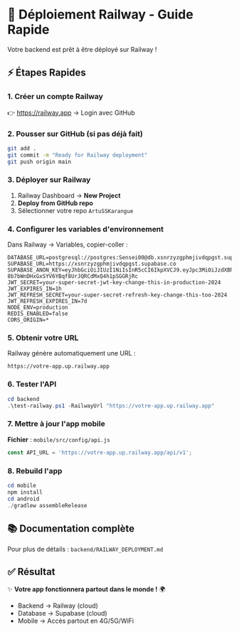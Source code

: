 # 🚀 Déploiement Railway - Guide Rapide

Votre backend est prêt à être déployé sur Railway !

## ⚡ Étapes Rapides

### 1. Créer un compte Railway
👉 https://railway.app → Login avec GitHub

### 2. Pousser sur GitHub (si pas déjà fait)
```bash
git add .
git commit -m "Ready for Railway deployment"
git push origin main
```

### 3. Déployer sur Railway
1. Railway Dashboard → **New Project**
2. **Deploy from GitHub repo**
3. Sélectionner votre repo `ArtuSSKarangue`

### 4. Configurer les variables d'environnement

Dans Railway → Variables, copier-coller :

```env
DATABASE_URL=postgresql://postgres:Sensei00@db.xsnrzyzgphmjivdqpgst.supabase.co:5432/postgres
SUPABASE_URL=https://xsnrzyzgphmjivdqpgst.supabase.co
SUPABASE_ANON_KEY=eyJhbGciOiJIUzI1NiIsInR5cCI6IkpXVCJ9.eyJpc3MiOiJzdXBhYmFzZSIsInJlZiI6Inhzbnp6eXpncGhtaml2ZHFwZ3N0Iiwicm9sZSI6ImFub24iLCJpYXQiOjE3MjgwNTU5OTksImV4cCI6MjA0MzYzMTk5OX0.f-8b7bWnDHxGxSYV6YBqf8UrJQRCdMxQ4h1pSGGRjRc
JWT_SECRET=your-super-secret-jwt-key-change-this-in-production-2024
JWT_EXPIRES_IN=1h
JWT_REFRESH_SECRET=your-super-secret-refresh-key-change-this-too-2024
JWT_REFRESH_EXPIRES_IN=7d
NODE_ENV=production
REDIS_ENABLED=false
CORS_ORIGIN=*
```

### 5. Obtenir votre URL

Railway génère automatiquement une URL :
```
https://votre-app.up.railway.app
```

### 6. Tester l'API

```powershell
cd backend
.\test-railway.ps1 -RailwayUrl "https://votre-app.up.railway.app"
```

### 7. Mettre à jour l'app mobile

**Fichier** : `mobile/src/config/api.js`
```javascript
const API_URL = 'https://votre-app.up.railway.app/api/v1';
```

### 8. Rebuild l'app

```powershell
cd mobile
npm install
cd android
./gradlew assembleRelease
```

## 📚 Documentation complète

Pour plus de détails : `backend/RAILWAY_DEPLOYMENT.md`

## ✅ Résultat

✨ **Votre app fonctionnera partout dans le monde !** 🌍

- Backend → Railway (cloud)
- Database → Supabase (cloud)
- Mobile → Accès partout en 4G/5G/WiFi
